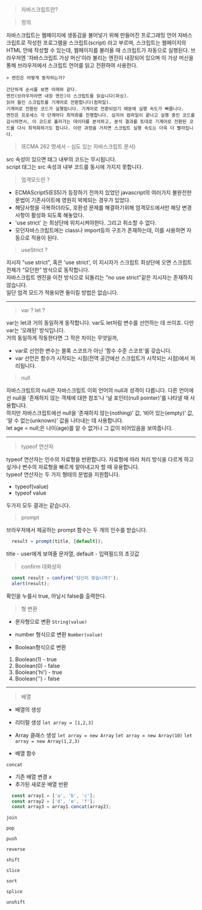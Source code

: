 

> 자바스크립트란?

> 정의  

자바스크립트는 웹페이지에 생동감을 불어넣기 위해 만들어진 프로그래밍 언어
자바스크립트로 작성한 프로그램을 스크립트(script) 라고 부르며, 스크립트는 웹페이지의 HTML 안에 작성할 수 있는데, 웹페이지를 불러올 때 스크립트가 자동으로 실행된다.
브라우저엔 '자바스크립트 가상 머신’이라 불리는 엔진이 내장되어 있으며 이 가상 머신을 통해 브라우저에서 스크립트 언어를 읽고 전환하여 사용한다.

```
> 엔진은 어떻게 동작하는가?  

간단하게 순서를 보면 아래와 같다.     
엔진(브라우저라면 내장 엔진)이 스크립트를 읽습니다(파싱).  
읽어 들인 스크립트를 기계어로 전환합니다(컴파일).  
기계어로 전환된 코드가 실행됩니다. 기계어로 전환되었기 때문에 실행 속도가 빠릅니다.  
엔진은 프로세스 각 단계마다 최적화를 진행합니다. 심지어 컴파일이 끝나고 실행 중인 코드를 감시하면서, 이 코드로 흘러가는 데이터를 분석하고, 분석 결과를 토대로 기계어로 전환된 코드를 다시 최적화하기도 합니다. 이런 과정을 거치면 스크립트 실행 속도는 더욱 더 빨라집니다.

```
> (ECMA 262 명세서 - 심도 있는 자바스크립트 문서)  
  
src 속성이 있으면 태그 내부의 코드는 무시됩니다.  
script 태그는 src 속성과 내부 코드를 동시에 가지지 못합니다.  
  
> 엄격모드란 ?
  
 - ECMAScript5(ES5)가 등장하기 전까지 있었던 javascript의 여러가지 불완전한 문법이 기존사이트에 영원히 박제되는 경우가 있었다.  
 - 해당사항을 극복하더라도, 호환성 문제를 해결하기위해 엄격모드에서만 해당 변경사항이 활성화 되도록 해놓았다.  
 - 'use strict' 는 최상단에 위치시켜야한다. 그리고 취소할 수 없다.  
 - 모던자바스크립트에는 class나 import등의 구조가 존재하는데, 이를 사용하면 자동으로 적용이 된다.  
  
  
> useStrict ? 
  
지시자 "use strict", 혹은 'use strict', 이 지시자가 스크립트 최상단에 오면 스크립트 전체가 “모던한” 방식으로 동작합니다.   
자바스크립트 엔진을 이전 방식으로 되돌리는 "no use strict"같은 지시자는 존재하지 않습니다.   
일단 엄격 모드가 적용되면 돌이킬 방법은 없습니다.   

---  

> var ? let ?  

var는 let과 거의 동일하게 동작합니다. var도 let처럼 변수를 선언하는 데 쓰이죠. 다만 var는 ‘오래된’ 방식입니다.  
거의 동일하게 작동한다면 그 작은 차이는 무엇일까, 
- var로 선언한 변수는 블록 스코프가 아닌 '함수 수준 스코프'를 갖습니다.  
- var 선언은 함수가 시작되는 시점(전역 공간에선 스크립트가 시작되는 시점)에서 처리됩니다.  

> null

자바스크립트의 null은 자바스크립트 이외 언어의 null과 성격이 다릅니다. 다른 언어에선 null을 '존재하지 않는 객체에 대한 참조’나 '널 포인터(null pointer)'를 나타낼 때 사용합니다.   
하지만 자바스크립트에선 null을 ‘존재하지 않는(nothing)’ 값, ‘비어 있는(empty)’ 값, ‘알 수 없는(unknown)’ 값을 나타내는 데 사용합니다.   
let age = null;은 나이(age)를 알 수 없거나 그 값이 비어있음을 보여줍니다.  

---

> typeof 연산자  

typeof 연산자는 인수의 자료형을 반환합니다. 자료형에 따라 처리 방식을 다르게 하고 싶거나 변수의 자료형을 빠르게 알아내고자 할 때 유용합니다.  
typeof 연산자는 두 가지 형태의 문법을 지원합니다.  

 - typeof(value)  
 - typeof value  

두가지 모두 결과는 같습니다.

> prompt 

브라우저에서 제공하는 prompt 함수는 두 개의 인수를 받습니다.  
```javascript
  result = prompt(title, [default]);
```
title - user에게 보여줄 문자열, default - 입력필드의 초깃값  

> confirm 대화상자

```javascript
  const result = confirm('당신이 맞습니까?');
  alert(result);
```
확인을 누를시 true, 아닐시 false를 출력한다.  

> 형 변환  

- 문자형으로 변환 `String(value)`

- number 형식으로 변환 `Number(value)`

- Boolean형식으로 변환 
 1. Boolean(1) - true
 2. Boolean(0) - false
 3. Boolean('hi') - true
 4. Boolean('') - false

---

> 배열

* 배열의 생성

- 리터럴 생성
`let array = [1,2,3]`

- Array 클래스 생성
`let array = new Array`
`let array = new Array(10)`
`let array = new Array(1,2,3)`

- 배열 함수

`concat`
  * 기존 배열 변경 x 
  * 추가된 새로운 배열 반환
  ```javascript
    const array1 = ['a', 'b', 'c'];
    const array2 = ['d', 'e', 'f'];
    const array3 = array1.concat(array2);

  ```
`join`

`pop`

`push`

`reverse`

`shift`

`slice`

`sort`

`splice`

`unshift`
